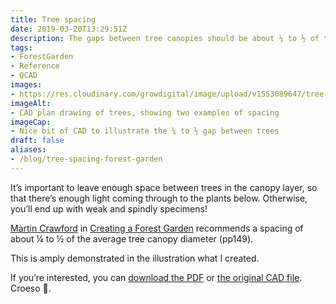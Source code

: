 ```yaml
---
title: Tree spacing
date: 2019-03-20T13:29:51Z
description: The gaps between tree canopies should be about ¼ to ½ of the average tree canopy diameter. This is to allow enough light to reach the understorey plants.
tags: 
- ForestGarden
- Reference
- QCAD
images: 
- https://res.cloudinary.com/growdigital/image/upload/v1553089647/tree-spacing.png
imageAlt: 
- CAD plan drawing of trees, showing two examples of spacing
imageCap:
- Nice bit of CAD to illustrate the ¼ to ½ gap between trees
draft: false
aliases:
- /blog/tree-spacing-forest-garden
---
```


It’s important to leave enough space between trees in the canopy layer, so that there’s enough light coming through to the plants below. Otherwise, you’ll end up with weak and spindly specimens! 

[Martin Crawford](https://www.agroforestry.co.uk/about_us/) in [Creating a Forest Garden](https://www.agroforestry.co.uk/product/creating-a-forest-garden-2/) recommends a spacing of about ¼ to ½ of the average tree canopy diameter (pp149). 

This is amply demonstrated in the illustration what I created.

If you’re interested, you can [download the PDF](https://res.cloudinary.com/growdigital/image/upload/v1553089647/tree-spacing.pdf) or [the original CAD file](https://res.cloudinary.com/growdigital/raw/upload/v1553090012/tree-spacing.dxf). Croeso 🙂.
